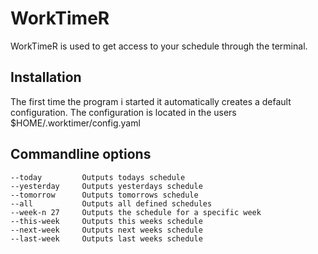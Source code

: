 # WorkTimeR #
WorkTimeR is used to get access to your schedule through the terminal.

## Installation ##
The first time the program i started it automatically creates a default configuration.
The configuration is located in the users $HOME/.worktimer/config.yaml

## Commandline options ##
    --today         Outputs todays schedule 
    --yesterday     Outputs yesterdays schedule
    --tomorrow      Outputs tomorrows schedule
    --all           Outputs all defined schedules
    --week-n 27     Outputs the schedule for a specific week
    --this-week     Outputs this weeks schedule
    --next-week     Outputs next weeks schedule
    --last-week     Outputs last weeks schedule